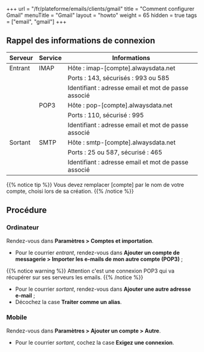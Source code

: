 +++
url = "/fr/plateforme/emails/clients/gmail"
title = "Comment configurer Gmail"
menuTitle = "Gmail"
layout = "howto"
weight = 65
hidden = true
tags = ["email", "gmail"]
+++

## Rappel des informations de connexion

| Serveur | Service | Informations                                        |
|---------|---------|-----------------------------------------------------|
| Entrant | IMAP    | Hôte : imap-[compte].alwaysdata.net                 |
|         |         | Ports : 143, sécurisés : 993 ou 585                 |
|         |         | Identifiant : adresse email et mot de passe associé |
|         | POP3    | Hôte : pop-[compte].alwaysdata.net                  |
|         |         | Ports : 110, sécurisé : 995                         |
|         |         | Identifiant : adresse email et mot de passe associé |
| Sortant | SMTP    | Hôte : smtp-[compte].alwaysdata.net                 |
|         |         | Ports : 25 ou 587, sécurisé : 465                   |
|         |         | Identifiant : adresse email et mot de passe associé |

{{% notice tip %}}
Vous devez remplacer [compte] par le nom de votre compte, choisi lors de sa création.
{{% /notice %}}

## Procédure

### Ordinateur

Rendez-vous dans **Paramètres > Comptes et importation**.

- Pour le courrier _entrant_, rendez-vous dans **Ajouter un compte de messagerie > Importer les e-mails de mon autre compte (POP3)** ;

{{% notice warning %}}
Attention c'est une connexion POP3 qui va récupérer sur ses serveurs les emails.
{{% /notice %}}

- Pour le courrier _sortant_, rendez-vous dans **Ajouter une autre adresse e-mail** ;
-  Décochez la case **Traiter comme un alias**.

### Mobile

Rendez-vous dans **Paramètres > Ajouter un compte > Autre**.

- Pour le courrier _sortant_, cochez la case **Exigez une connexion**.
